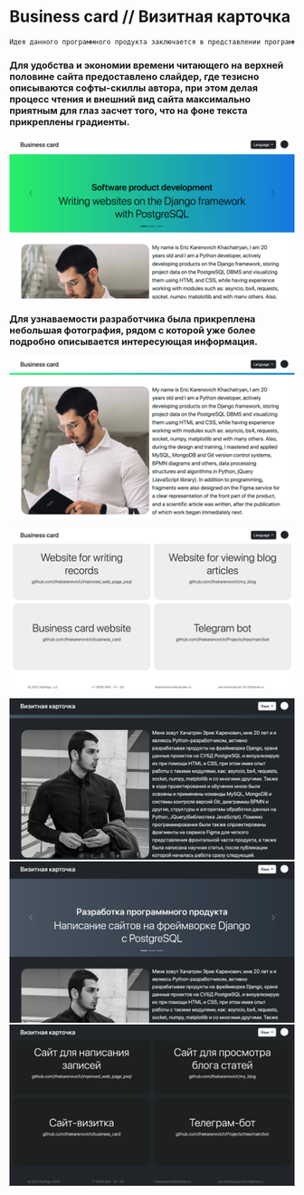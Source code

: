 # Business card // Визитная карточка 

```python
Идея данного программного продукта заключается в представлении программиста, как потенциального сотрудинка или партрнера для будуших проектов, предоставляя необходимую информацию, из которых есть навыки и достижения в работе, а также контакты.
```

### Для удобства и экономии времени читающего на верхней половине сайта предоставлено слайдер, где тезисно описываются софты-скиллы автора, при этом делая процесс чтения и внешний вид сайта максимально приятным для глаз засчет того, что на фоне текста прикреплены градиенты. 

![color2](https://github.com/thekarenovich/business_card/blob/master/asserts/color2.png)    

### Для узнаваемости разработчика была прикреплена небольшая фотография, рядом с которой уже более подробно описывается интересующая информация.

![color1](https://github.com/thekarenovich/business_card/blob/master/asserts/color1.png)  

![color3](https://github.com/thekarenovich/business_card/blob/master/asserts/color3.png)    

![mono1](https://github.com/thekarenovich/business_card/blob/master/asserts/mono1.png)
![mono2](https://github.com/thekarenovich/business_card/blob/master/asserts/mono2.png)
![mono3](https://github.com/thekarenovich/business_card/blob/master/asserts/mono3.png)
